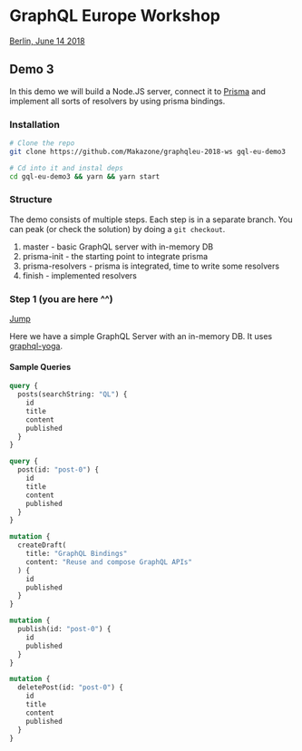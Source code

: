 # GraphQL Europe Workshop

[Berlin, June 14 2018](https://www.meetup.com/graphql-berlin/events/251440436/)

## Demo 3

In this demo we will build a Node.JS server, connect it to [Prisma](prisma.io) and implement all sorts of resolvers by using prisma bindings.

### Installation

```bash
# Clone the repo
git clone https://github.com/Makazone/graphqleu-2018-ws gql-eu-demo3

# Cd into it and instal deps
cd gql-eu-demo3 && yarn && yarn start
```

### Structure

The demo consists of multiple steps. Each step is in a separate branch. You can peak (or check the solution) by doing a `git checkout`.

1.  master - basic GraphQL server with in-memory DB
2.  prisma-init - the starting point to integrate prisma
3.  prisma-resolvers - prisma is integrated, time to write some resolvers
4.  finish - implemented resolvers

### Step 1 (you are here ^^)

[Jump](https://github.com/Makazone/graphqleu-2018-ws#step-1-you-are-here-)

Here we have a simple GraphQL Server with an in-memory DB. It uses [graphql-yoga](https://github.com/prismagraphql/graphql-yoga).

#### Sample Queries

```graphql
query {
  posts(searchString: "QL") {
    id
    title
    content
    published
  }
}
```

```graphql
query {
  post(id: "post-0") {
    id
    title
    content
    published
  }
}
```

```graphql
mutation {
  createDraft(
    title: "GraphQL Bindings"
    content: "Reuse and compose GraphQL APIs"
  ) {
    id
    published
  }
}
```

```graphql
mutation {
  publish(id: "post-0") {
    id
    published
  }
}
```

```graphql
mutation {
  deletePost(id: "post-0") {
    id
    title
    content
    published
  }
}
```
